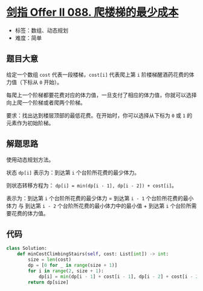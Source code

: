 # [剑指 Offer II 088. 爬楼梯的最少成本](https://leetcode.cn/problems/GzCJIP/)

- 标签：数组、动态规划
- 难度：简单

## 题目大意

给定一个数组 `cost` 代表一段楼梯，`cost[i]` 代表爬上第 `i` 阶楼梯醒酒药花费的体力值（下标从 `0` 开始）。

每爬上一个阶梯都要花费对应的体力值，一旦支付了相应的体力值，你就可以选择向上爬一个阶梯或者爬两个阶梯。

要求：找出达到楼层顶部的最低花费。在开始时，你可以选择从下标为 `0` 或 `1` 的元素作为初始阶梯。

## 解题思路

使用动态规划方法。

状态 `dp[i]` 表示为：到达第 `i` 个台阶所花费的最少体⼒。

则状态转移方程为： `dp[i] = min(dp[i - 1], dp[i - 2]) + cost[i]`。

表示为：到达第 `i` 个台阶所花费的最少体⼒ = 到达第 `i - 1` 个台阶所花费的最小体力 与 到达第 `i - 2` 个台阶所花费的最小体力中的最小值 + 到达第 `i` 个台阶所需要花费的体力值。

## 代码

```Python
class Solution:
    def minCostClimbingStairs(self, cost: List[int]) -> int:
        size = len(cost)
        dp = [0 for _ in range(size + 1)]
        for i in range(2, size + 1):
            dp[i] = min(dp[i - 1] + cost[i - 1], dp[i - 2] + cost[i - 2])
        return dp[size]
```

